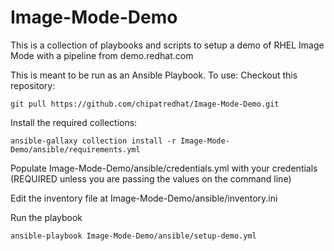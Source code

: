 # Image-Mode-Demo
This is a collection of playbooks and scripts to setup a demo of RHEL Image Mode with a pipeline from demo.redhat.com

This is meant to be run as an Ansible Playbook.  To use:
Checkout this repository:
```
git pull https://github.com/chipatredhat/Image-Mode-Demo.git
```
Install the required collections:
```
ansible-gallaxy collection install -r Image-Mode-Demo/ansible/requirements.yml
```
Populate Image-Mode-Demo/ansible/credentials.yml with your credentials (REQUIRED unless you are passing the values on the command line)

Edit the inventory file at Image-Mode-Demo/ansible/inventory.ini

Run the playbook
```
ansible-playbook Image-Mode-Demo/ansible/setup-demo.yml
```